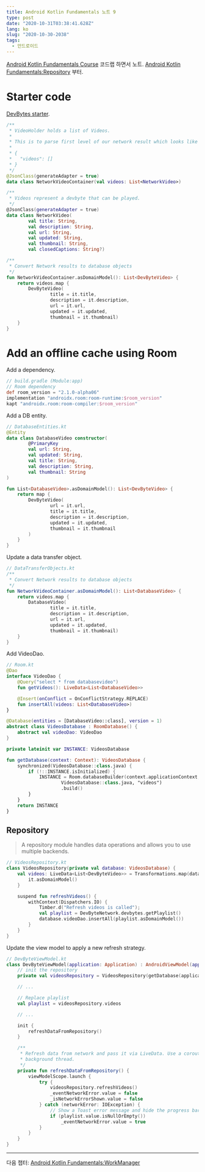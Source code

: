```yaml
---
title: Android Kotlin Fundamentals 노트 9
type: post
date: "2020-10-31T03:38:41.628Z"
lang: ko
slug: "2020-10-30-2038"
tags:
  - 안드로이드
---
```


[Android Kotlin Fundamentals Course](https://codelabs.developers.google.com/android-kotlin-fundamentals/) 코드랩 하면서 노트. [Android Kotlin Fundamentals:Repository](https://codelabs.developers.google.com/codelabs/kotlin-android-training-repository/#0) 부터.

# Starter code

[DevBytes starter](https://github.com/google-developer-training/android-kotlin-fundamentals-starter-apps/tree/master/DevBytes-starter).

```kotlin
/**
 * VideoHolder holds a list of Videos.
 *
 * This is to parse first level of our network result which looks like
 *
 * {
 *   "videos": []
 * }
 */
@JsonClass(generateAdapter = true)
data class NetworkVideoContainer(val videos: List<NetworkVideo>)

/**
 * Videos represent a devbyte that can be played.
 */
@JsonClass(generateAdapter = true)
data class NetworkVideo(
        val title: String,
        val description: String,
        val url: String,
        val updated: String,
        val thumbnail: String,
        val closedCaptions: String?)

/**
 * Convert Network results to database objects
 */
fun NetworkVideoContainer.asDomainModel(): List<DevByteVideo> {
    return videos.map {
        DevByteVideo(
                title = it.title,
                description = it.description,
                url = it.url,
                updated = it.updated,
                thumbnail = it.thumbnail)
    }
}
```

# Add an offline cache using Room

Add a dependency.

```groovy
// build.gradle (Module:app)
// Room dependency
def room_version = "2.1.0-alpha06"
implementation "androidx.room:room-runtime:$room_version"
kapt "androidx.room:room-compiler:$room_version"
```

Add a DB entity.

```kotlin
// DatabaseEntities.kt
@Entity
data class DatabaseVideo constructor(
        @PrimaryKey
        val url: String,
        val updated: String,
        val title: String,
        val description: String,
        val thumbnail: String
)

fun List<DatabaseVideo>.asDomainModel(): List<DevByteVideo> {
    return map {
        DevByteVideo(
                url = it.url,
                title = it.title,
                description = it.description,
                updated = it.updated,
                thumbnail = it.thumbnail
        )
    }
}
```

Update a data transfer object.

```kotlin
// DataTransferObjects.kt
/**
 * Convert Network results to database objects
 */
fun NetworkVideoContainer.asDomainModel(): List<DatabaseVideo> {
    return videos.map {
        DatabaseVideo(
                title = it.title,
                description = it.description,
                url = it.url,
                updated = it.updated,
                thumbnail = it.thumbnail)
    }
}
```

Add VideoDao.

```kotlin
// Room.kt
@Dao
interface VideoDao {
    @Query("select * from databasevideo")
    fun getVideos(): LiveData<List<DatabaseVideo>>

    @Insert(onConflict = OnConflictStrategy.REPLACE)
    fun insertAll(videos: List<DatabaseVideo>)
}

@Database(entities = [DatabaseVideo::class], version = 1)
abstract class VideosDatabase : RoomDatabase() {
    abstract val videoDao: VideoDao
}

private lateinit var INSTANCE: VideosDatabase

fun getDatabase(context: Context): VideosDatabase {
    synchronized(VideosDatabase::class.java) {
        if (!::INSTANCE.isInitialized) {
            INSTANCE = Room.databaseBuilder(context.applicationContext,
                    VideosDatabase::class.java, "videos")
                    .build()
        }
    }
    return INSTANCE
}
```

## Repository

> A repository module handles data operations and allows you to use multiple backends.

```kotlin
// VideosRepository.kt
class VideosRepository(private val database: VideosDatabase) {
    val videos: LiveData<List<DevByteVideo>> = Transformations.map(database.videoDao.getVideos()) {
        it.asDomainModel()
    }

    suspend fun refreshVideos() {
        withContext(Dispatchers.IO) {
            Timber.d("Refresh videos is called");
            val playlist = DevByteNetwork.devbytes.getPlaylist()
            database.videoDao.insertAll(playlist.asDomainModel())
        }
    }
}
```

Update the view model to apply a new refresh strategy.

```kotlin
// DevByteViewModel.kt
class DevByteViewModel(application: Application) : AndroidViewModel(application) {
    // init the repository
    private val videosRepository = VideosRepository(getDatabase(application))

    // ...

    // Replace playlist
    val playlist = videosRepository.videos

    // ...

    init {
        refreshDataFromRepository()
    }

    /**
     * Refresh data from network and pass it via LiveData. Use a coroutine launch to get to
     * background thread.
     */
    private fun refreshDataFromRepository() {
        viewModelScope.launch {
            try {
                videosRepository.refreshVideos()
                _eventNetworkError.value = false
                _isNetworkErrorShown.value = false
            } catch (networkError: IOException) {
                // Show a Toast error message and hide the progress bar.
                if (playlist.value.isNullOrEmpty())
                    _eventNetworkError.value = true
            }
        }
    }
}
```

---

다음 챕터: [Android Kotlin Fundamentals:WorkManager](https://codelabs.developers.google.com/codelabs/kotlin-android-training-repository/#0)
